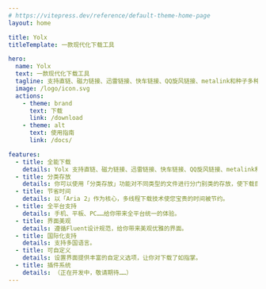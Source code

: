 ```yaml
---
# https://vitepress.dev/reference/default-theme-home-page
layout: home

title: Yolx
titleTemplate: 一款现代化下载工具

hero:
  name: Yolx
  text: 一款现代化下载工具
  tagline: 支持直链、磁力链接、迅雷链接、快车链接、QQ旋风链接、metalink和种子多种下载方式
  image: /logo/icon.svg
  actions:
    - theme: brand
      text: 下载
      link: /download
    - theme: alt
      text: 使用指南
      link: /docs/

features:
  - title: 全能下载
    details: Yolx 支持直链、磁力链接、迅雷链接、快车链接、QQ旋风链接、metalink和种子多种下载方式，做你的全能下载器。
  - title: 分类存放
    details: 你可以使用「分类存放」功能对不同类型的文件进行分门别类的存放，使下载目录更加优雅。
  - title: 节省时间
    details: 以「Aria 2」作为核心，多线程下载技术使您宝贵的时间被节约。
  - title: 全平台支持
    details: 手机、平板、PC……给你带来全平台统一的体验。
  - title: 界面美观
    details: 遵循Fluent设计规范，给你带来美观优雅的界面。
  - title: 国际化支持
    details: 支持多国语言。
  - title: 可自定义
    details: 设置界面提供丰富的自定义选项，让你对下载了如指掌。
  - title: 插件系统
    details: （正在开发中，敬请期待……）
---
```

